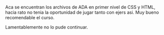 Aca se encuentran los archivos de ADA en primer nivel de CSS y HTML, hacia rato no tenia la oportunidad de jugar tanto con ejers asi. Muy bueno recomendable el curso.

Lamentablemente no lo pude continuar.
